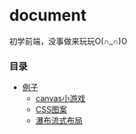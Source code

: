 # document

初学前端，没事做来玩玩O(∩_∩)O

### 目录

- [例子](../../tree/master/例子)
  - [canvas小游戏](../../tree/master/例子/canvas小游戏)
  - [CSS图案](../../tree/master/例子/图案.html)
  - [瀑布流式布局](../../tree/master/例子/瀑布流式布局.html)

